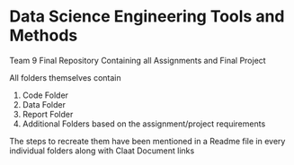 # Data Science Engineering Tools and Methods
Team 9 Final Repository Containing all Assignments and Final Project

All folders themselves contain
1. Code Folder
2. Data Folder
3. Report Folder
4. Additional Folders based on the assignment/project requirements

The steps to recreate them have been mentioned in a Readme file in every individual folders
along with Claat Document links
